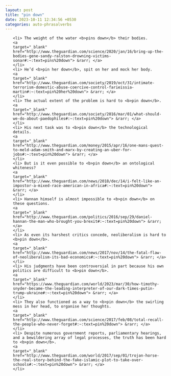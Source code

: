```yaml
---
layout: post
title: "pin down"
date: 2023-10-11 12:34:56 +0530
categories: auto-phrasalverbs
---
```

<ol>

    <li> The weight of the water <b>pins down</b> their bodies.
    <a 
    target="_blank" 
    href="http://www.theguardian.com/science/2020/jan/16/bring-up-the-bodies-gene-sandy-ralston-drowning-victims-sonar#:~:text=pins%20down"> &rarr; </a>
    </li>
    <li> He’d <b>pin her down</b>, spit on her and mock her body.
    <a 
    target="_blank" 
    href="http://www.theguardian.com/society/2019/oct/31/intimate-terrorism-domestic-abuse-coercive-control-farieissia-martin#:~:text=pin%20her%20down"> &rarr; </a>
    </li>
    <li> The actual extent of the problem is hard to <b>pin down</b>.
    <a 
    target="_blank" 
    href="http://www.theguardian.com/society/2016/mar/01/what-should-we-do-about-paedophiles#:~:text=pin%20down"> &rarr; </a>
    </li>
    <li> His next task was to <b>pin down</b> the technological details.
    <a 
    target="_blank" 
    href="http://www.theguardian.com/money/2015/apr/16/one-mans-quest-to-meld-adam-smith-and-marx-by-creating-an-uber-for-jobs#:~:text=pin%20down"> &rarr; </a>
    </li>
    <li> But is it even possible to <b>pin down</b> an ontological whiteness?
    <a 
    target="_blank" 
    href="http://www.theguardian.com/news/2018/dec/14/i-felt-like-an-impostor-a-mixed-race-american-in-africa#:~:text=pin%20down"> &rarr; </a>
    </li>
    <li> Hannan himself is almost impossible to <b>pin down</b> on these questions.
    <a 
    target="_blank" 
    href="http://www.theguardian.com/politics/2016/sep/29/daniel-hannan-the-man-who-brought-you-brexit#:~:text=pin%20down"> &rarr; </a>
    </li>
    <li> As even its harshest critics concede, neoliberalism is hard to <b>pin down</b>.
    <a 
    target="_blank" 
    href="http://www.theguardian.com/news/2017/nov/14/the-fatal-flaw-of-neoliberalism-its-bad-economics#:~:text=pin%20down"> &rarr; </a>
    </li>
    <li> His judgments have been controversial in part because his own politics are difficult to <b>pin down</b>.
    <a 
    target="_blank" 
    href="https://www.theguardian.com/world/2023/mar/30/how-timothy-snyder-became-the-leading-interpreter-of-our-dark-times-putin-trump-ukraine#:~:text=pin%20down"> &rarr; </a>
    </li>
    <li> They also functioned as a way to <b>pin down</b> the swirling mess in her head, to organise her thoughts.
    <a 
    target="_blank" 
    href="http://www.theguardian.com/science/2017/feb/08/total-recall-the-people-who-never-forget#:~:text=pin%20down"> &rarr; </a>
    </li>
    <li> Despite numerous government reports, parliamentary hearings, and a bewildering array of legal processes, the truth has been hard to <b>pin down</b>.
    <a 
    target="_blank" 
    href="http://www.theguardian.com/world/2017/sep/01/trojan-horse-the-real-story-behind-the-fake-islamic-plot-to-take-over-schools#:~:text=pin%20down"> &rarr; </a>
    </li>